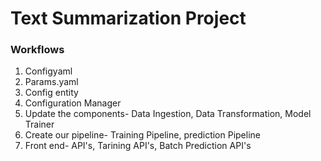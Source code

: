 # Text Summarization Project

### Workflows

1. Configyaml
2. Params.yaml
3. Config entity
4. Configuration Manager
5. Update the components- Data Ingestion, Data Transformation, Model Trainer
6. Create our pipeline- Training Pipeline, prediction Pipeline 
7. Front end- API's, Tarining API's, Batch Prediction API's